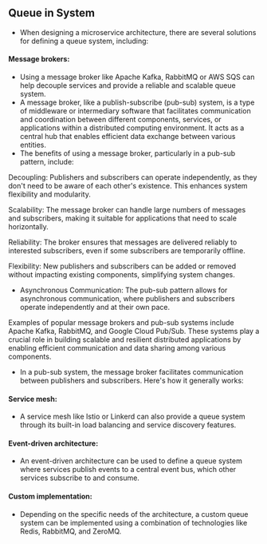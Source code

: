 ## Queue in System

* When designing a microservice architecture, there are several solutions for defining a queue system, including:

#### Message brokers:
* Using a message broker like Apache Kafka, RabbitMQ or AWS SQS can help decouple services and provide a reliable and scalable queue system.
* A message broker, like a publish-subscribe (pub-sub) system, is a type of middleware or intermediary software that facilitates communication and coordination between different components, services, or applications within a distributed computing environment. It acts as a central hub that enables efficient data exchange between various entities.
* The benefits of using a message broker, particularly in a pub-sub pattern, include:

Decoupling: Publishers and subscribers can operate independently, as they don't need to be aware of each other's existence. This enhances system flexibility and modularity.

Scalability: The message broker can handle large numbers of messages and subscribers, making it suitable for applications that need to scale horizontally.

Reliability: The broker ensures that messages are delivered reliably to interested subscribers, even if some subscribers are temporarily offline.

Flexibility: New publishers and subscribers can be added or removed without impacting existing components, simplifying system changes.

* Asynchronous Communication: The pub-sub pattern allows for asynchronous communication, where publishers and subscribers operate independently and at their own pace.

Examples of popular message brokers and pub-sub systems include Apache Kafka, RabbitMQ, and Google Cloud Pub/Sub. These systems play a crucial role in building scalable and resilient distributed applications by enabling efficient communication and data sharing among various components.

* In a pub-sub system, the message broker facilitates communication between publishers and subscribers. Here's how it generally works:

#### Service mesh:
* A service mesh like Istio or Linkerd can also provide a queue system through its built-in load balancing and service discovery features.

#### Event-driven architecture: 
* An event-driven architecture can be used to define a queue system where services publish events to a central event bus, which other services subscribe to and consume.

#### Custom implementation: 
* Depending on the specific needs of the architecture, a custom queue system can be implemented using a combination of technologies like Redis, RabbitMQ, and ZeroMQ.
